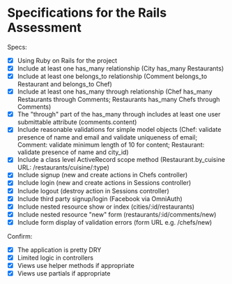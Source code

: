 # Specifications for the Rails Assessment

Specs:
- [x] Using Ruby on Rails for the project
- [x] Include at least one has_many relationship (City has_many Restaurants)
- [x] Include at least one belongs_to relationship (Comment belongs_to Restaurant and belongs_to Chef)
- [x] Include at least one has_many through relationship (Chef has_many Restaurants through Comments; Restaurants has_many Chefs through Comments)
- [x] The "through" part of the has_many through includes at least one user submittable attribute (comments.content)
- [x] Include reasonable validations for simple model objects (Chef: validate presence of name and email and validate uniqueness of email; Comment: validate minimum length of 10 for content; Restaurant: validate presence of name and city_id)
- [x] Include a class level ActiveRecord scope method (Restaurant.by_cuisine URL: /restaurants/cuisine/:type)
- [x] Include signup (new and create actions in Chefs controller)
- [x] Include login (new and create actions in Sessions controller)
- [x] Include logout (destroy action in Sessions controller)
- [x] Include third party signup/login (Facebook via OmniAuth)
- [x] Include nested resource show or index (cities/:id/restaurants)
- [x] Include nested resource "new" form (restaurants/:id/comments/new)
- [x] Include form display of validation errors (form URL e.g. /chefs/new)

Confirm:
- [x] The application is pretty DRY
- [x] Limited logic in controllers
- [x] Views use helper methods if appropriate
- [x] Views use partials if appropriate
